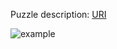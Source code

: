 Puzzle description: [URI](https://en.wikipedia.org/wiki/Tower_of_Hanoi)


![example](assets/algorithms-descriptions/tower-of-hanoi-puzzle/assets/example.png)
